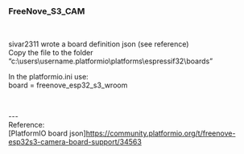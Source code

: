 ### FreeNove_S3_CAM
<br>


sivar2311 wrote a board definition json (see reference) <br>
Copy the file to the folder “c:\users\username\.platformio\platforms\espressif32\boards” <br>

In the platformio.ini use: <br>
board = freenove_esp32_s3_wroom <br>

<br>

--- <br>
Reference:<br>
[PlatformIO board json]https://community.platformio.org/t/freenove-esp32s3-camera-board-support/34563 <br>

